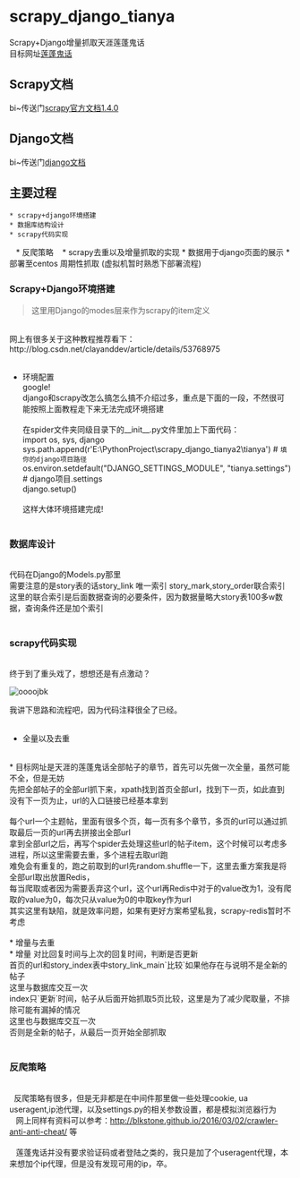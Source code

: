 # scrapy_django_tianya
Scrapy+Django增量抓取天涯莲蓬鬼话
<br>
目标网址[莲蓬鬼话](http://bbs.tianya.cn/list-16-1.shtml)
<br>
## Scrapy文档
bi~传送门[scrapy官方文档1.4.0](https://docs.scrapy.org/en/latest/)
## Django文档
bi~传送门[django文档](https://docs.djangoproject.com/en/2.0/)
## 主要过程
    * scrapy+django环境搭建
    * 数据库结构设计
    * scrapy代码实现
    * 反爬策略
    * scrapy去重以及增量抓取的实现
    * 数据用于django页面的展示
    * 部署至centos 周期性抓取 (虚拟机暂时熟悉下部署流程)     
    
### Scrapy+Django环境搭建
>这里用Django的modes层来作为scrapy的item定义
<br>
   网上有很多关于这种教程推荐看下：http://blog.csdn.net/clayanddev/article/details/53768975
<br>
<br>

* 环境配置
  <br>
  google!
  <br>
  django和scrapy改怎么搞怎么搞不介绍过多，重点是下面的一段，不然很可能按照上面教程走下来无法完成环境搭建
  <br>
  <br>
  在spider文件夹同级目录下的__init__.py文件里加上下面代码：
  <br>
  import os, sys, django
  <br>
  sys.path.append(r'E:\PythonProject\scrapy_django_tianya2\tianya')  # `填你的django项目路径`
  <br>
  os.environ.setdefault("DJANGO_SETTINGS_MODULE", "tianya.settings")  # django项目.settings
  <br>
  django.setup()
  <br>
  <br>
  这样大体环境搭建完成!
  <br>
  <br>
  
### 数据库设计
<br>
   代码在Django的Models.py那里
<br>
   需要注意的是story表的话story_link 唯一索引 story_mark,story_order联合索引
<br>
   这里的联合索引是后面数据查询的必要条件，因为数据量略大story表100多w数据，查询条件还是加个索引
<br>
<br>

### scrapy代码实现
  <br>
  终于到了重头戏了，想想还是有点激动？
  <br>
  
![oooojbk](https://wanzao2.b0.upaiyun.com/system/pictures/213/original/%E9%9B%86%E4%B8%AD%E7%B2%BE%E7%A5%9E9.png)
  
  我讲下思路和流程吧，因为代码注释很全了已经。
  <br>
  <br>
  * 全量以及去重
   <br>
      *  目标网址是天涯的莲蓬鬼话全部帖子的章节，首先可以先做一次全量，虽然可能不全，但是无妨
   <br>
      先把全部帖子的全部url抓下来，xpath找到首页全部url，找到下一页，如此直到没有下一页为止，url的入口链接已经基本拿到
   <br>
   <br>
      每个url一个主题帖，里面有很多个页，每一页有多个章节，多页的url可以通过抓取最后一页的url再去拼接出全部url
   <br>
      拿到全部url之后，再写个spider去处理这些url的帖子item，这个时候可以考虑多进程，所以这里需要去重，多个进程去取url跑
   <br>
      难免会有重复的，跑之前取到的url先random.shuffle一下，这里去重方案我是将全部url取出放置Redis，
   <br>
      每当爬取或者因为需要丢弃这个url，这个url再Redis中对于的value改为1，没有爬取的value为0，每次只从value为0的中取key作为url
   <br>
      其实这里有缺陷，就是效率问题，如果有更好方案希望私我，scrapy-redis暂时不考虑
  <br>
  <br>
  * 增量与去重
    <br>
      *  增量 对比回复时间与上次的回复时间，判断是否更新
    <br>
      首页的url和story_index表中story_link_main`比较`如果他存在与说明不是全新的帖子
    <br>
      这里与数据库交互一次
    <br>
      index只`更新`时间，帖子从后面开始抓取5页比较，这里是为了减少爬取量，不排除可能有漏掉的情况
    <br>
      这里也与数据库交互一次
    <br>
      否则是全新的帖子，从最后一页开始全部抓取
    <br>
    <br>
    
### 反爬策略
   <br>
      反爬策略有很多，但是无非都是在中间件那里做一些处理cookie, ua useragent,ip池代理，以及settings.py的相关参数设置，都是模拟浏览器行为
    <br>
    网上同样有资料可以参考：http://blkstone.github.io/2016/03/02/crawler-anti-anti-cheat/ 等
    <br>
    <br>
    莲蓬鬼话并没有要求验证码或者登陆之类的，我只是加了个useragent代理，本来想加个ip代理，但是没有发现可用的ip，卒。
    <br>
    

